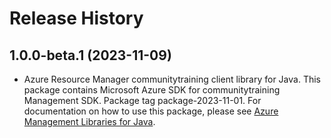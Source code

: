 # Release History

## 1.0.0-beta.1 (2023-11-09)

- Azure Resource Manager communitytraining client library for Java. This package contains Microsoft Azure SDK for communitytraining Management SDK.  Package tag package-2023-11-01. For documentation on how to use this package, please see [Azure Management Libraries for Java](https://aka.ms/azsdk/java/mgmt).
